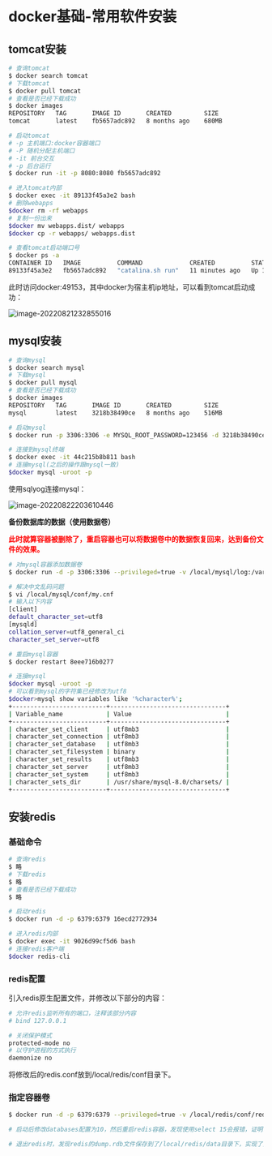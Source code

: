 # docker基础-常用软件安装

## tomcat安装

```bash
# 查询tomcat
$ docker search tomcat
# 下载tomcat
$ docker pull tomcat
# 查看是否已经下载成功
$ docker images
REPOSITORY   TAG       IMAGE ID       CREATED         SIZE
tomcat       latest    fb5657adc892   8 months ago    680MB

# 启动tomcat
# -p 主机端口:docker容器端口
# -P 随机分配主机端口
# -it 前台交互
# -p 后台运行
$ docker run -it -p 8080:8080 fb5657adc892

# 进入tomcat内部
$ docker exec -it 89133f45a3e2 bash
# 删除webapps
$docker rm -rf webapps
# 复制一份出来
$docker mv webapps.dist/ webapps
$docker cp -r webapps/ webapps.dist

# 查看tomcat启动端口号
$ docker ps -a
CONTAINER ID   IMAGE          COMMAND             CREATED          STATUS          PORTS                                         NAMES
89133f45a3e2   fb5657adc892   "catalina.sh run"   11 minutes ago   Up 11 minutes   0.0.0.0:49153->8080/tcp, :::49153->8080/tcp   vibrant_borg
```

此时访问docker:49153，其中docker为宿主机ip地址，可以看到tomcat启动成功：

![image-20220821232855016](../../../md-photo/image-20220821232855016.png)



## mysql安装

```bash
# 查询mysql
$ docker search mysql
# 下载mysql
$ docker pull mysql
# 查看是否已经下载成功
$ docker images
REPOSITORY   TAG       IMAGE ID       CREATED         SIZE
mysql        latest    3218b38490ce   8 months ago    516MB

# 启动mysql
$ docker run -p 3306:3306 -e MYSQL_ROOT_PASSWORD=123456 -d 3218b38490ce

# 连接到mysql终端
$ docker exec -it 44c215b8b811 bash
# 连接mysql(之后的操作跟mysql一致)
$docker mysql -uroot -p
```



使用sqlyog连接mysql：

![image-20220822203610446](../../../md-photo/image-20220822203610446.png)



**备份数据库的数据（使用数据卷）**

**<font color='red'>此时就算容器被删除了，重启容器也可以将数据卷中的数据恢复回来，达到备份文件的效果。</font>**

```bash
# 对mysql容器添加数据卷
$ docker run -d -p 3306:3306 --privileged=true -v /local/mysql/log:/var/log/mysql -v /local/mysql/data:/var/lib/mysql -v /local/mysql/conf:/etc/mysql/conf.d -e MYSQL_ROOT_PASSWORD=123456 3218b38490ce

# 解决中文乱码问题
$ vi /local/mysql/conf/my.cnf
# 输入以下内容
[client]
default_character_set=utf8
[mysqld]
collation_server=utf8_general_ci
character_set_server=utf8

# 重启mysql容器
$ docker restart 8eee716b0277

# 连接mysql
$docker mysql -uroot -p
# 可以看到mysql的字符集已经修改为utf8
$docker>mysql show variables like '%character%';
+--------------------------+--------------------------------+
| Variable_name            | Value                          |
+--------------------------+--------------------------------+
| character_set_client     | utf8mb3                        |
| character_set_connection | utf8mb3                        |
| character_set_database   | utf8mb3                        |
| character_set_filesystem | binary                         |
| character_set_results    | utf8mb3                        |
| character_set_server     | utf8mb3                        |
| character_set_system     | utf8mb3                        |
| character_sets_dir       | /usr/share/mysql-8.0/charsets/ |
+--------------------------+--------------------------------+
```



## 安装redis

### 基础命令

```bash
# 查询redis
$ 略
# 下载redis
$ 略
# 查看是否已经下载成功
$ 略

# 启动redis
$ docker run -d -p 6379:6379 16ecd2772934

# 进入redis内部
$ docker exec -it 9026d99cf5d6 bash
# 连接redis客户端
$docker redis-cli
```



### redis配置

引入redis原生配置文件，并修改以下部分的内容：

```bash
# 允许redis监听所有的端口，注释该部分内容
# bind 127.0.0.1

# 关闭保护模式
protected-mode no
# 以守护进程的方式执行
daemonize no
```

将修改后的redis.conf放到/local/redis/conf目录下。



### 指定容器卷

```bash
$ docker run -d -p 6379:6379 --privileged=true -v /local/redis/conf/redis.conf:/etc/redis/redis.conf -v /local/redis/data:/data 16ecd2772934 redis-server /etc/redis/redis.conf

# 启动后修改databases配置为10，然后重启redis容器，发现使用select 15会报错，证明redis使用了/local/redis/conf/redis.conf该路径下的配置进行启动

# 退出redis时，发现redis的dump.rdb文件保存到了/local/redis/data目录下，实现了数据的备份
```

